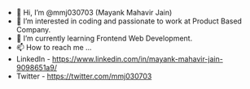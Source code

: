 - 👋 Hi, I’m @mmj030703 (Mayank Mahavir Jain)
- 👀 I’m interested in coding and passionate to work at Product Based Company.
- 🌱 I’m currently learning Frontend Web Development.
- 📫 How to reach me ... 
- LinkedIn - https://www.linkedin.com/in/mayank-mahavir-jain-9098651a9/
- Twitter - https://twitter.com/mmj030703

<!---
mmj030703/mmj030703 is a ✨ special ✨ repository because its `README.md` (this file) appears on your GitHub profile.
You can click the Preview link to take a look at your changes.
--->
